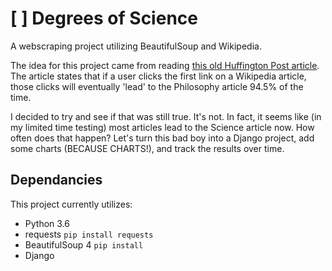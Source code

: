 # [ ] Degrees of Science

A webscraping project utilizing BeautifulSoup and Wikipedia. 

The idea for this project came from reading [this old Huffington Post article](http://www.huffingtonpost.com/2011/11/14/wikipedia-philosophy_n_1093460.html). The article states that if a user clicks the first link on a Wikipedia article, those clicks will eventually 'lead' to the Philosophy article 94.5% of the time.

I decided to try and see if that was still true. It's not. In fact, it seems like (in my limited time testing) most articles lead to the Science article now. How often does that happen? Let's turn this bad boy into a Django project, add some charts (BECAUSE CHARTS!), and track the results over time. 

## Dependancies
This project currently utilizes:
* Python 3.6
* requests ```pip install requests```
* BeautifulSoup 4 ```pip install ```
* Django 
